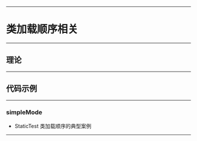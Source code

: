 ------
# 类加载顺序相关

------
## 理论

------
## 代码示例

------
### simpleMode
- StaticTest 类加载顺序的典型案例

------


